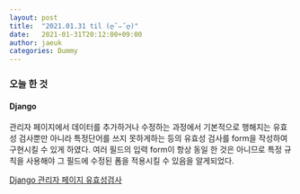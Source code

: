 ```yaml
---
layout: post
title:  "2021.01.31 til (ღ˘⌣˘ღ)"
date:   2021-01-31T20:12:00+09:00
author: jaeuk
categories: Dummy
---
```


### **오늘 한 것**

#### Django
관리자 페이지에서 데이터를 추가하거나 수정하는 과정에서 기본적으로 행해지는 유효성 검사뿐만 아니라
특정단어를 쓰지 못하게하는 등의 유효성 검사를 form을 작성하여 구현시킬 수 있게 하였다. 
여러 필드의 입력 form이 항상 동일 한 것은 아니므로 특정 규칙을 사용해야 그 필드에 수정된 폼을 적용시킬 수 있음을 알게되었다.

[Django 관리자 페이지 유효성검사](https://nyanguk.tistory.com/35)
